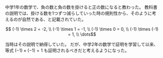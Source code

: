 中学1年の数学で、負の数と負の数を掛けると正の数になると教わった。
教科書の説明では、掛ける数を1つずつ減らしていった時の規則性から、そのように考えるのが自然である、と記載されていた。
```math
	(-1) \times 2 = -2, \\
	(-1) \times 1 = -1, \\
	(-1) \times 0 = 0, \\
	(-1) \times (-1) = 1, \\
	\dots
```
当時はその説明で納得していた。
だが、中学2年の数学で証明を学習して以来、等式 $(-1) \times (-1) = 1$ も証明されるべきだと考えるようになった。

